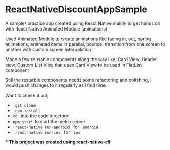 # ReactNativeDiscountAppSample

A sample/ practice app created using React Native mainly to get hands on with React Native Animated Module (animations)

Used Animated Module to create animations like 
fading in, out,
spring animations,
animated items in parallel,
bounce, 
transition from one screen to another with custom screen interpolation

Made a few reusable components along the way like, 
Card View, 
Header view,
Custom List View that uses Card View to be used in FlatList component

Still the resuable components needs some refactoring and polishing, i would push changes to it regularly as i find time.

Want to check it out,

<ul>
<li><code> git clone </code></li>
<li><code> npm install </code></li>
<li> <code>cd </code> into the code directory</li> 
<li> <code>npm start</code> to start the metro server</li> 
<li><code> react-native run-android </code> for <code> android </code></li>
<li><code> react-native run-ios </code> for <code> ios </code></li>
</ul>

<strong>* This project was created using react-native-cli </strong>






